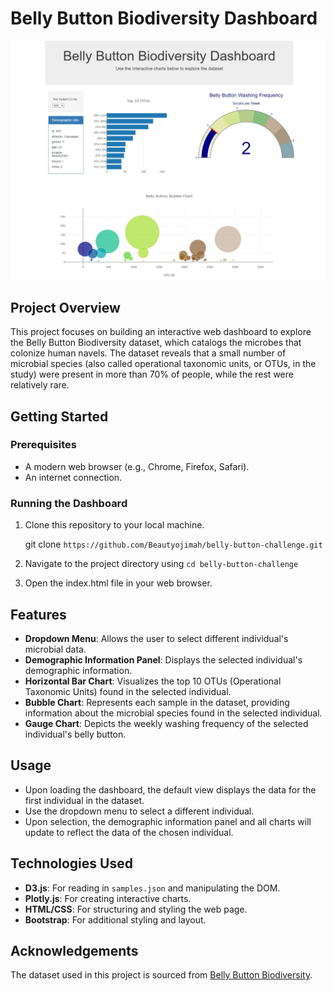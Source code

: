 # Belly Button Biodiversity Dashboard
![Dashboard Screenshot](./dashboard_screenshot/Belly_Button_Biodiversity_Dashboard_screenshot.png)

## Project Overview

This project focuses on building an interactive web dashboard to explore the Belly Button Biodiversity dataset, which catalogs the microbes that colonize human navels. The dataset reveals that a small number of microbial species (also called operational taxonomic units, or OTUs, in the study) were present in more than 70% of people, while the rest were relatively rare.

## Getting Started

### Prerequisites

- A modern web browser (e.g., Chrome, Firefox, Safari).
- An internet connection.

### Running the Dashboard

1. Clone this repository to your local machine.
   
   git clone `https://github.com/Beautyojimah/belly-button-challenge.git`

2. Navigate to the project directory using `cd belly-button-challenge`
3. Open the index.html file in your web browser.

## Features

- **Dropdown Menu**: Allows the user to select different individual's microbial data.
- **Demographic Information Panel**: Displays the selected individual's demographic information.
- **Horizontal Bar Chart**: Visualizes the top 10 OTUs (Operational Taxonomic Units) found in the selected individual.
- **Bubble Chart**: Represents each sample in the dataset, providing information about the microbial species found in the selected individual.
- **Gauge Chart**: Depicts the weekly washing frequency of the selected individual's belly button.


## Usage
- Upon loading the dashboard, the default view displays the data for the first individual in the dataset.
- Use the dropdown menu to select a different individual.
- Upon selection, the demographic information panel and all charts will update to reflect the data of the chosen individual.

## Technologies Used

- **D3.js**: For reading in `samples.json` and manipulating the DOM.
- **Plotly.js**: For creating interactive charts.
- **HTML/CSS**: For structuring and styling the web page.
- **Bootstrap**: For additional styling and layout.

## Acknowledgements
The dataset used in this project is sourced from [Belly Button Biodiversity](http://robdunnlab.com/projects/belly-button-biodiversity/).



